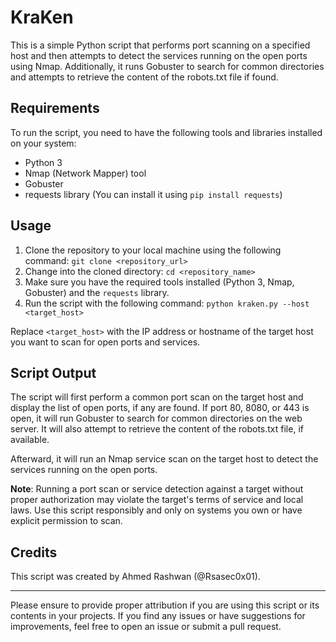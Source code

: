 # KraKen

This is a simple Python script that performs port scanning on a specified host and then attempts to detect the services running on the open ports using Nmap. Additionally, it runs Gobuster to search for common directories and attempts to retrieve the content of the robots.txt file if found.

## Requirements

To run the script, you need to have the following tools and libraries installed on your system:

- Python 3
- Nmap (Network Mapper) tool
- Gobuster
- requests library (You can install it using `pip install requests`)

## Usage

1. Clone the repository to your local machine using the following command: `git clone <repository_url>`
2. Change into the cloned directory: `cd <repository_name>`
3. Make sure you have the required tools installed (Python 3, Nmap, Gobuster) and the `requests` library.
4. Run the script with the following command: `python kraken.py --host <target_host>`

Replace `<target_host>` with the IP address or hostname of the target host you want to scan for open ports and services.

## Script Output

The script will first perform a common port scan on the target host and display the list of open ports, if any are found. If port 80, 8080, or 443 is open, it will run Gobuster to search for common directories on the web server. It will also attempt to retrieve the content of the robots.txt file, if available.

Afterward, it will run an Nmap service scan on the target host to detect the services running on the open ports.

**Note**: Running a port scan or service detection against a target without proper authorization may violate the target's terms of service and local laws. Use this script responsibly and only on systems you own or have explicit permission to scan.

## Credits

This script was created by Ahmed Rashwan (@Rsasec0x01).

---

Please ensure to provide proper attribution if you are using this script or its contents in your projects. If you find any issues or have suggestions for improvements, feel free to open an issue or submit a pull request.



